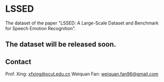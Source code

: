 # LSSED
The dataset of the paper "LSSED: A Large-Scale Dataset and Benchmark for Speech Emotion Recognition".

## The dataset will be released soon.





## Contact
Prof. Xing: xfxing@scut.edu.cn
Weiquan Fan: weiquan.fan96@gmail.com
